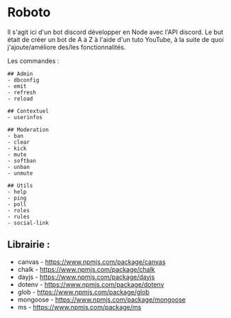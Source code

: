 # Roboto

Il s'agit ici d'un bot discord développer en Node avec l'API discord. 
Le but était de créer un bot de A à Z à l'aide d'un tuto YouTube, à la suite de quoi j'ajoute/améliore des/les fonctionnalités.


Les commandes : 
```
## Admin
- dbconfig 
- emit
- refresh
- reload

## Contextuel
- userinfos 

## Moderation
- ban
- clear
- kick
- mute
- softban
- unban
- unmute

## Utils
- help 
- ping
- poll
- roles
- rules
- social-link
```
## Librairie : 
- canvas - https://www.npmjs.com/package/canvas
- chalk - https://www.npmjs.com/package/chalk
- dayjs - https://www.npmjs.com/package/dayjs
- dotenv - https://www.npmjs.com/package/dotenv
- glob - https://www.npmjs.com/package/glob
- mongoose - https://www.npmjs.com/package/mongoose
- ms - https://www.npmjs.com/package/ms
